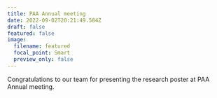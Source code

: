 ```yaml
---
title: PAA Annual meeting
date: 2022-09-02T20:21:49.584Z
draft: false
featured: false
image:
  filename: featured
  focal_point: Smart
  preview_only: false
---
```

Congratulations to our team for presenting the research poster at PAA Annual meeting.
